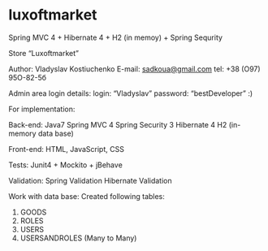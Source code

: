# luxoftmarket
Spring MVC 4 + Hibernate 4 + H2 (in memoy) + Spring Sequrity

Store “Luxoftmarket”

Author: Vladyslav Kostiuchenko
E-mail: sadkoua@gmail.com
tel: +38 (O97) 95O-82-5б

Admin area login details:
login: “Vladyslav”
password: “bestDeveloper” :)

For implementation:

Back-end:
Java7
Spring MVC 4
Spring Security 3
Hibernate 4
H2 (in-memory data base)

Front-end:
HTML, JavaScript, CSS

Tests:
Junit4 + Mockito + jBehave 

Validation:
Spring Validation
Hibernate Validation

Work with data base:
Created following tables:
1. GOODS
2. ROLES
3. USERS
4. USERSANDROLES (Many to Many)
